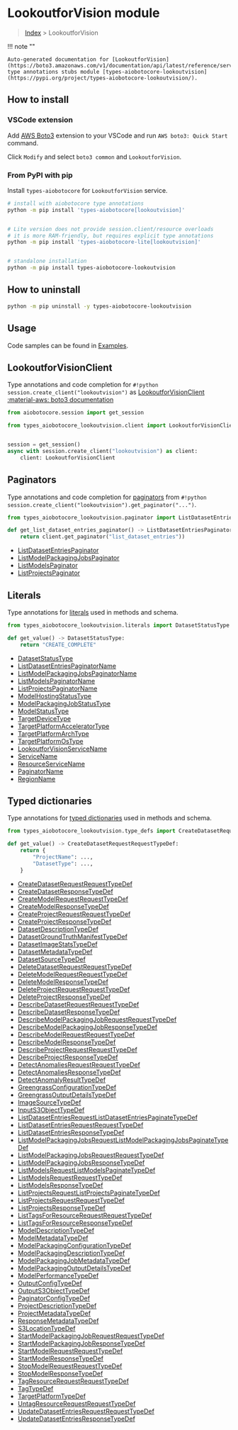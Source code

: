 # LookoutforVision module

> [Index](../README.md) > LookoutforVision


!!! note ""

    Auto-generated documentation for [LookoutforVision](https://boto3.amazonaws.com/v1/documentation/api/latest/reference/services/lookoutvision.html#LookoutforVision)
    type annotations stubs module [types-aiobotocore-lookoutvision](https://pypi.org/project/types-aiobotocore-lookoutvision/).

## How to install

### VSCode extension

Add [AWS Boto3](https://marketplace.visualstudio.com/items?itemName=Boto3typed.boto3-ide)
extension to your VSCode and run `AWS boto3: Quick Start` command.

Click `Modify` and select `boto3 common` and `LookoutforVision`.

### From PyPI with pip

Install `types-aiobotocore` for `LookoutforVision` service.

```bash
# install with aiobotocore type annotations
python -m pip install 'types-aiobotocore[lookoutvision]'


# Lite version does not provide session.client/resource overloads
# it is more RAM-friendly, but requires explicit type annotations
python -m pip install 'types-aiobotocore-lite[lookoutvision]'


# standalone installation
python -m pip install types-aiobotocore-lookoutvision
```



## How to uninstall

```bash
python -m pip uninstall -y types-aiobotocore-lookoutvision
```

## Usage

Code samples can be found in [Examples](./usage.md).

## LookoutforVisionClient

Type annotations and code completion for  `#!python session.create_client("lookoutvision")` as [LookoutforVisionClient](./client.md)
[:material-aws: boto3 documentation](https://boto3.amazonaws.com/v1/documentation/api/latest/reference/services/lookoutvision.html#LookoutforVision.Client)

```python title="Usage example"
from aiobotocore.session import get_session

from types_aiobotocore_lookoutvision.client import LookoutforVisionClient


session = get_session()
async with session.create_client("lookoutvision") as client:
    client: LookoutforVisionClient
```


## Paginators

Type annotations and code completion for
[paginators](./paginators.md)
from `#!python session.create_client("lookoutvision").get_paginator("...")`.

```python title="Usage example"
from types_aiobotocore_lookoutvision.paginator import ListDatasetEntriesPaginator

def get_list_dataset_entries_paginator() -> ListDatasetEntriesPaginator:
    return client.get_paginator("list_dataset_entries"))
```

- [ListDatasetEntriesPaginator](./paginators.md#listdatasetentriespaginator)
- [ListModelPackagingJobsPaginator](./paginators.md#listmodelpackagingjobspaginator)
- [ListModelsPaginator](./paginators.md#listmodelspaginator)
- [ListProjectsPaginator](./paginators.md#listprojectspaginator)








## Literals

Type annotations for [literals](./literals.md) used in methods and schema.

```python title="Usage example"
from types_aiobotocore_lookoutvision.literals import DatasetStatusType

def get_value() -> DatasetStatusType:
    return "CREATE_COMPLETE"
```

- [DatasetStatusType](./literals.md#datasetstatustype)
- [ListDatasetEntriesPaginatorName](./literals.md#listdatasetentriespaginatorname)
- [ListModelPackagingJobsPaginatorName](./literals.md#listmodelpackagingjobspaginatorname)
- [ListModelsPaginatorName](./literals.md#listmodelspaginatorname)
- [ListProjectsPaginatorName](./literals.md#listprojectspaginatorname)
- [ModelHostingStatusType](./literals.md#modelhostingstatustype)
- [ModelPackagingJobStatusType](./literals.md#modelpackagingjobstatustype)
- [ModelStatusType](./literals.md#modelstatustype)
- [TargetDeviceType](./literals.md#targetdevicetype)
- [TargetPlatformAcceleratorType](./literals.md#targetplatformacceleratortype)
- [TargetPlatformArchType](./literals.md#targetplatformarchtype)
- [TargetPlatformOsType](./literals.md#targetplatformostype)
- [LookoutforVisionServiceName](./literals.md#lookoutforvisionservicename)
- [ServiceName](./literals.md#servicename)
- [ResourceServiceName](./literals.md#resourceservicename)
- [PaginatorName](./literals.md#paginatorname)
- [RegionName](./literals.md#regionname)




## Typed dictionaries

Type annotations for [typed dictionaries](./type_defs.md) used in methods and schema.

```python title="Usage example"
from types_aiobotocore_lookoutvision.type_defs import CreateDatasetRequestRequestTypeDef

def get_value() -> CreateDatasetRequestRequestTypeDef:
    return {
        "ProjectName": ...,
        "DatasetType": ...,
    }
```

- [CreateDatasetRequestRequestTypeDef](./type_defs.md#createdatasetrequestrequesttypedef)
- [CreateDatasetResponseTypeDef](./type_defs.md#createdatasetresponsetypedef)
- [CreateModelRequestRequestTypeDef](./type_defs.md#createmodelrequestrequesttypedef)
- [CreateModelResponseTypeDef](./type_defs.md#createmodelresponsetypedef)
- [CreateProjectRequestRequestTypeDef](./type_defs.md#createprojectrequestrequesttypedef)
- [CreateProjectResponseTypeDef](./type_defs.md#createprojectresponsetypedef)
- [DatasetDescriptionTypeDef](./type_defs.md#datasetdescriptiontypedef)
- [DatasetGroundTruthManifestTypeDef](./type_defs.md#datasetgroundtruthmanifesttypedef)
- [DatasetImageStatsTypeDef](./type_defs.md#datasetimagestatstypedef)
- [DatasetMetadataTypeDef](./type_defs.md#datasetmetadatatypedef)
- [DatasetSourceTypeDef](./type_defs.md#datasetsourcetypedef)
- [DeleteDatasetRequestRequestTypeDef](./type_defs.md#deletedatasetrequestrequesttypedef)
- [DeleteModelRequestRequestTypeDef](./type_defs.md#deletemodelrequestrequesttypedef)
- [DeleteModelResponseTypeDef](./type_defs.md#deletemodelresponsetypedef)
- [DeleteProjectRequestRequestTypeDef](./type_defs.md#deleteprojectrequestrequesttypedef)
- [DeleteProjectResponseTypeDef](./type_defs.md#deleteprojectresponsetypedef)
- [DescribeDatasetRequestRequestTypeDef](./type_defs.md#describedatasetrequestrequesttypedef)
- [DescribeDatasetResponseTypeDef](./type_defs.md#describedatasetresponsetypedef)
- [DescribeModelPackagingJobRequestRequestTypeDef](./type_defs.md#describemodelpackagingjobrequestrequesttypedef)
- [DescribeModelPackagingJobResponseTypeDef](./type_defs.md#describemodelpackagingjobresponsetypedef)
- [DescribeModelRequestRequestTypeDef](./type_defs.md#describemodelrequestrequesttypedef)
- [DescribeModelResponseTypeDef](./type_defs.md#describemodelresponsetypedef)
- [DescribeProjectRequestRequestTypeDef](./type_defs.md#describeprojectrequestrequesttypedef)
- [DescribeProjectResponseTypeDef](./type_defs.md#describeprojectresponsetypedef)
- [DetectAnomaliesRequestRequestTypeDef](./type_defs.md#detectanomaliesrequestrequesttypedef)
- [DetectAnomaliesResponseTypeDef](./type_defs.md#detectanomaliesresponsetypedef)
- [DetectAnomalyResultTypeDef](./type_defs.md#detectanomalyresulttypedef)
- [GreengrassConfigurationTypeDef](./type_defs.md#greengrassconfigurationtypedef)
- [GreengrassOutputDetailsTypeDef](./type_defs.md#greengrassoutputdetailstypedef)
- [ImageSourceTypeDef](./type_defs.md#imagesourcetypedef)
- [InputS3ObjectTypeDef](./type_defs.md#inputs3objecttypedef)
- [ListDatasetEntriesRequestListDatasetEntriesPaginateTypeDef](./type_defs.md#listdatasetentriesrequestlistdatasetentriespaginatetypedef)
- [ListDatasetEntriesRequestRequestTypeDef](./type_defs.md#listdatasetentriesrequestrequesttypedef)
- [ListDatasetEntriesResponseTypeDef](./type_defs.md#listdatasetentriesresponsetypedef)
- [ListModelPackagingJobsRequestListModelPackagingJobsPaginateTypeDef](./type_defs.md#listmodelpackagingjobsrequestlistmodelpackagingjobspaginatetypedef)
- [ListModelPackagingJobsRequestRequestTypeDef](./type_defs.md#listmodelpackagingjobsrequestrequesttypedef)
- [ListModelPackagingJobsResponseTypeDef](./type_defs.md#listmodelpackagingjobsresponsetypedef)
- [ListModelsRequestListModelsPaginateTypeDef](./type_defs.md#listmodelsrequestlistmodelspaginatetypedef)
- [ListModelsRequestRequestTypeDef](./type_defs.md#listmodelsrequestrequesttypedef)
- [ListModelsResponseTypeDef](./type_defs.md#listmodelsresponsetypedef)
- [ListProjectsRequestListProjectsPaginateTypeDef](./type_defs.md#listprojectsrequestlistprojectspaginatetypedef)
- [ListProjectsRequestRequestTypeDef](./type_defs.md#listprojectsrequestrequesttypedef)
- [ListProjectsResponseTypeDef](./type_defs.md#listprojectsresponsetypedef)
- [ListTagsForResourceRequestRequestTypeDef](./type_defs.md#listtagsforresourcerequestrequesttypedef)
- [ListTagsForResourceResponseTypeDef](./type_defs.md#listtagsforresourceresponsetypedef)
- [ModelDescriptionTypeDef](./type_defs.md#modeldescriptiontypedef)
- [ModelMetadataTypeDef](./type_defs.md#modelmetadatatypedef)
- [ModelPackagingConfigurationTypeDef](./type_defs.md#modelpackagingconfigurationtypedef)
- [ModelPackagingDescriptionTypeDef](./type_defs.md#modelpackagingdescriptiontypedef)
- [ModelPackagingJobMetadataTypeDef](./type_defs.md#modelpackagingjobmetadatatypedef)
- [ModelPackagingOutputDetailsTypeDef](./type_defs.md#modelpackagingoutputdetailstypedef)
- [ModelPerformanceTypeDef](./type_defs.md#modelperformancetypedef)
- [OutputConfigTypeDef](./type_defs.md#outputconfigtypedef)
- [OutputS3ObjectTypeDef](./type_defs.md#outputs3objecttypedef)
- [PaginatorConfigTypeDef](./type_defs.md#paginatorconfigtypedef)
- [ProjectDescriptionTypeDef](./type_defs.md#projectdescriptiontypedef)
- [ProjectMetadataTypeDef](./type_defs.md#projectmetadatatypedef)
- [ResponseMetadataTypeDef](./type_defs.md#responsemetadatatypedef)
- [S3LocationTypeDef](./type_defs.md#s3locationtypedef)
- [StartModelPackagingJobRequestRequestTypeDef](./type_defs.md#startmodelpackagingjobrequestrequesttypedef)
- [StartModelPackagingJobResponseTypeDef](./type_defs.md#startmodelpackagingjobresponsetypedef)
- [StartModelRequestRequestTypeDef](./type_defs.md#startmodelrequestrequesttypedef)
- [StartModelResponseTypeDef](./type_defs.md#startmodelresponsetypedef)
- [StopModelRequestRequestTypeDef](./type_defs.md#stopmodelrequestrequesttypedef)
- [StopModelResponseTypeDef](./type_defs.md#stopmodelresponsetypedef)
- [TagResourceRequestRequestTypeDef](./type_defs.md#tagresourcerequestrequesttypedef)
- [TagTypeDef](./type_defs.md#tagtypedef)
- [TargetPlatformTypeDef](./type_defs.md#targetplatformtypedef)
- [UntagResourceRequestRequestTypeDef](./type_defs.md#untagresourcerequestrequesttypedef)
- [UpdateDatasetEntriesRequestRequestTypeDef](./type_defs.md#updatedatasetentriesrequestrequesttypedef)
- [UpdateDatasetEntriesResponseTypeDef](./type_defs.md#updatedatasetentriesresponsetypedef)

